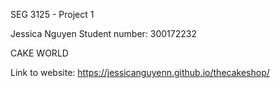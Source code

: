 SEG 3125 - Project 1

Jessica Nguyen 
Student number: 300172232

CAKE WORLD

Link to website: https://jessicanguyenn.github.io/thecakeshop/
